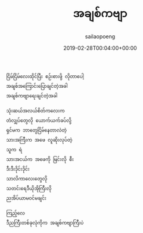 ﻿---
_last_editor_used_jetpack: block-editor
_publicize_job_id: "59331630805"
_wp_old_date: "2021-06-08"
author: sailaopoeng
categories:
  - poems
date: "2019-02-28T00:04:00+00:00"
parent_post_id: null
post_id: "91"
timeline_notification: "1623109791"
title: အချစ်ကဗျာ
url: /2019/02/28/အချစ်ကဗျာ/

---
```
ငြိမ်ငြိမ်လေးထိုင်ပြီး စဉ်းစားဖို့ လိုတာပေါ့
အချစ်အကြောင်းပြောချင်တဲ့အခါ
အချစ်ကဗျာရေးချင်တဲ့အခါ

သုံးဆယ်အလယ်စိတ်ကလေးက
တံလျှပ်တွေလို ယောက်ယက်ခပ်လို့
ရှင်မက ဘာတွေငြိမ်နေတာလဲတဲ့
သားအကြီးက အဖေ လူဆိုးလုပ်တဲ့
သူက ရဲ
သားအငယ်က အဖေကို မြင်းလို စီး
ဒီးဒီးဒိုင်းဒိုင်း
သာလိကာလေးတွေလို
သတင်းရေဒီယိုအိုကြီးလို
ညအိပ်ယာမဝင်မချင်း

ကြည့်လေ
ဒီညကြီးတစ်ခုလုံကိုက အချစ်ကဗျာကြီးပဲ

```

